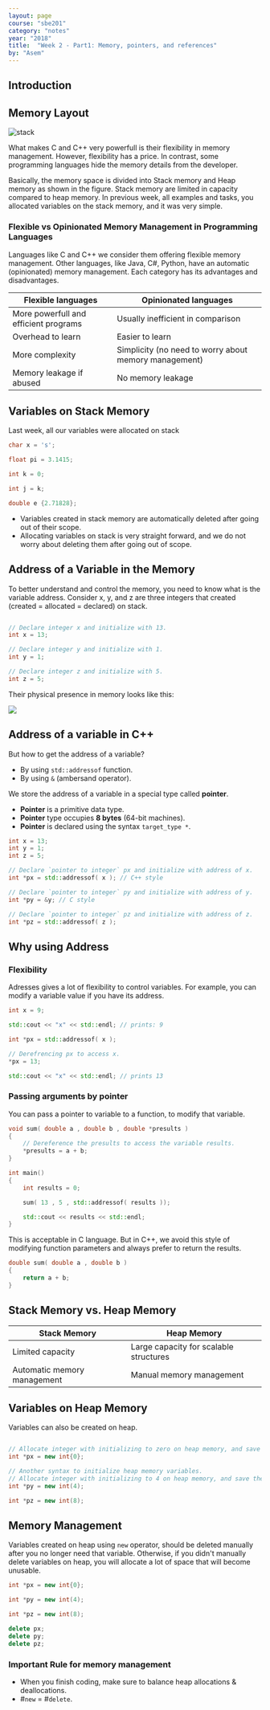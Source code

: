 ```yaml
---
layout: page
course: "sbe201"
category: "notes"
year: "2018"
title:  "Week 2 - Part1: Memory, pointers, and references"
by: "Asem"
---
```


## Introduction

## Memory Layout

![stack](/gallery/stackheap.png)

What makes C and C++ very powerfull is their flexibility in memory management. However, flexibility has a price. In contrast, some programming languages hide the memory details from the developer.

Basically, the memory space is divided into Stack memory and Heap memory as shown in the figure. Stack memory are limited in capacity compared to heap memory. In previous week, all examples and tasks, you allocated variables on the stack memory, and it was very simple.

### Flexible vs Opinionated Memory Management in Programming Languages

Languages like C and C++ we consider them offering flexible memory management. Other languages, like Java, C#, Python, have an automatic (opinionated) memory management. Each category has its advantages and disadvantages.

| Flexible languages | Opinionated languages |
|----------|-------------|
| More powerfull and efficient programs | Usually inefficient in comparison |
| Overhead to learn | Easier to learn |
| More complexity | Simplicity (no need to worry about memory management) |
| Memory leakage if abused | No memory leakage |

## Variables on Stack Memory

Last week, all our variables were allocated on stack

```c++
char x = 's';

float pi = 3.1415;

int k = 0;

int j = k;

double e {2.71828};
```

- Variables created in stack memory are automatically deleted after going out of their scope.
- Allocating variables on stack is very straight forward, and we do not worry about deleting them after going out of scope.

## Address of a Variable in the Memory

To better understand and control the memory, you need to know what is the variable address.
Consider x, y, and z are three integers that created (created = allocated = declared) on stack.

```c++

// Declare integer x and initialize with 13.
int x = 13;

// Declare integer y and initialize with 1.
int y = 1;

// Declare integer z and initialize with 5.
int z = 5;
```

Their physical presence in memory looks like this:

![](/gallery/stackaddress.png)

## Address of a variable in C++

But how to get the address of a variable?

- By using `std::addressof` function.
- By using `&` (ambersand operator).

We store the address of a variable in a special type called **pointer**.

- **Pointer** is a primitive data type.
- **Pointer** type occupies **8 bytes** (64-bit machines).
- **Pointer** is declared using the syntax `target_type *`.

```c++
int x = 13;
int y = 1;
int z = 5;

// Declare `pointer to integer` px and initialize with address of x.
int *px = std::addressof( x ); // C++ style

// Declare `pointer to integer` py and initialize with address of y.
int *py = &y; // C style

// Declare `pointer to integer` pz and initialize with address of z.
int *pz = std::addressof( z );
```

## Why using Address

### Flexibility

Adresses gives a lot of flexibility to control variables. For example, you can modify a variable value if you have its address.

```c++
int x = 9;

std::cout << "x" << std::endl; // prints: 9

int *px = std::addressof( x );

// Derefrencing px to access x.
*px = 13;

std::cout << "x" << std::endl; // prints 13
```

### Passing arguments by pointer

You can pass a pointer to variable to a function, to modify that variable.

```c++
void sum( double a , double b , double *presults )
{
    // Dereference the presults to access the variable results.
    *presults = a + b;
}

int main()
{
    int results = 0;

    sum( 13 , 5 , std::addressof( results ));

    std::cout << results << std::endl;
}
```

This is acceptable in C language. But in C++, we avoid this style of modifying function parameters and always prefer to return the results.

```c++
double sum( double a , double b )
{
    return a + b;
}
```


## Stack Memory vs. Heap Memory

| Stack Memory | Heap Memory |
|--------------|-------------|
| Limited capacity | Large capacity for scalable structures |
| Automatic memory management | Manual memory management |


## Variables on Heap Memory

Variables can also be created on heap.

```c++

// Allocate integer with initializing to zero on heap memory, and save the address in px.
int *px = new int{0};

// Another syntax to initialize heap memory variables.
// Allocate integer with initializing to 4 on heap memory, and save the address in py.
int *py = new int(4);

int *pz = new int(8);
```

## Memory Management

Variables created on heap using `new` operator, should be deleted manually after you no longer need that variable. Otherwise, if you didn't manually delete variables on heap, you will allocate a lot of space that will become unusable.

```c++
int *px = new int{0};

int *py = new int(4);

int *pz = new int(8);

delete px;
delete py;
delete pz;
```

### Important Rule for memory management

- When you finish coding, make sure to balance heap allocations & deallocations.
- #`new` = #`delete`.